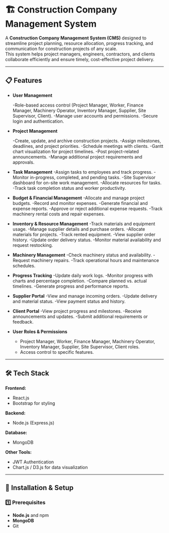 # 🏗 Construction Company Management System

A **Construction Company Management System (CMS)** designed to streamline project planning, resource allocation, progress tracking, and communication for construction projects of any scale.  
This system helps project managers, engineers, contractors, and clients collaborate efficiently and ensure timely, cost-effective project delivery.

---

## 📋 Features

- **User Management**
  
  -Role-based access control (Project Manager,
   Worker, Finance Manager, Machinery Operator,
   Inventory Manager, Supplier, Site Supervisor, Client).
  -Manage user accounts and permissions.
  -Secure login and authentication.
  

- **Project Management**
  
  -Create, update, and archive construction projects.
  -Assign milestones, deadlines, and project priorities.
  -Schedule meetings with clients.
  -Gantt chart visualization for project timelines.
  -Post project-related announcements.
  -Manage additional project requirements and approvals.

- **Task Management**
  -Assign tasks to employees and track progress.
  -Monitor in-progress, completed, and pending tasks.
  -Site Supervisor dashboard for on-site work management.
  -Allocate resources for tasks.
  -Track task completion status and worker productivity.
  
- **Budget & Financial Management**
  -Allocate and manage project budgets.
  -Record and monitor expenses.
  -Generate financial and expense reports.
  -Approve or reject additional expense requests.
  -Track machinery rental costs and repair expenses.

- **Inventory & Resource Management**
  -Track materials and equipment usage.
  -Manage supplier details and purchase orders.
  -Allocate materials for projects.
  -Track rented equipment.
  -View supplier order history.
  -Update order delivery status.
  -Monitor material availability and request restocking.

- **Machinery Management**
  -Check machinery status and availability.
  -Request machinery repairs.
  -Track operational hours and maintenance schedules.

- **Progress Tracking**
  -Update daily work logs.
  -Monitor progress with charts and percentage completion.
  -Compare planned vs. actual timelines.
  -Generate progress and performance reports.

- **Supplier Portal**
  -View and manage incoming orders.
  -Update delivery and material status.
  -View payment status and history.

- **Client Portal**
  -View project progress and milestones.
  -Receive announcements and updates.
  -Submit additional requirements or feedback.

- **User Roles & Permissions**
  - Project Manager, Worker, Finance Manager, Machinery Operator, Inventory Manager, Supplier, Site Supervisor, Client roles.
  - Access control to specific features.

---

## 🛠 Tech Stack

**Frontend:**
- React.js 
- Bootstrap for styling

**Backend:**
- Node.js (Express.js) 

**Database:**
- MongoDB

**Other Tools:**
- JWT Authentication
- Chart.js / D3.js for data visualization

---

## 🚀 Installation & Setup

### 1️⃣ Prerequisites
- **Node.js** and npm
- **MongoDB** 
- Git

